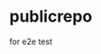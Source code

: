# publicrepo
for e2e test






















































































































































































































































































































































































































































































































































































































































































































































































































































































































































































































































































































































































































































































































































































































































































































































































































































































































































































































































































































































































































































































































































































































































































































































































































































































































































































































































































































































































































































































































































































































































































































































































































































































